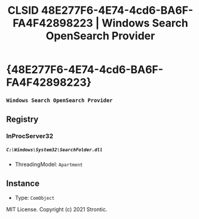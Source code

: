 ﻿---
title: "CLSID 48E277F6-4E74-4cd6-BA6F-FA4F42898223 | Windows Search OpenSearch Provider"
excerpt: What is COM-Object CLSID 48E277F6-4E74-4cd6-BA6F-FA4F42898223?
---

# {48E277F6-4E74-4cd6-BA6F-FA4F42898223}

### `Windows Search OpenSearch Provider`

## Registry


### InProcServer32

##### `C:\Windows\System32\SearchFolder.dll`
* ThreadingModel: `Apartment`

## Instance

* Type: `ComObject`

MIT License. Copyright (c) 2021 Strontic.


